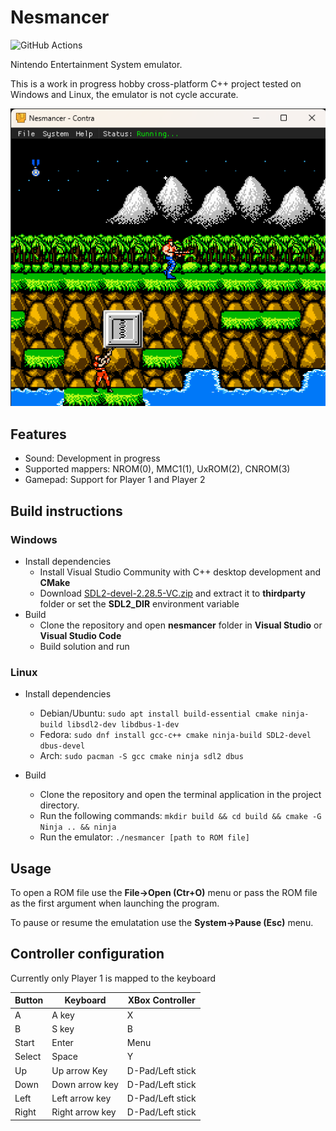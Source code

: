 # Nesmancer
![GitHub Actions](https://github.com/cipfge/nesmancer/actions/workflows/build.yml/badge.svg)

Nintendo Entertainment System emulator.

This is a work in progress hobby cross-platform C++ project tested on Windows and Linux, the emulator is not cycle accurate.

![screenshot](docs/screenshot.png)

## Features
* Sound: Development in progress
* Supported mappers: NROM(0), MMC1(1), UxROM(2), CNROM(3)
* Gamepad: Support for Player 1 and Player 2

## Build instructions
### Windows
* Install dependencies
  * Install Visual Studio Community with C++ desktop development and **CMake**
  * Download [SDL2-devel-2.28.5-VC.zip](https://github.com/libsdl-org/SDL/releases/download/release-2.28.5/SDL2-devel-2.28.5-VC.zip) and extract it to **thirdparty** folder or set the **SDL2_DIR** environment variable
* Build
  * Clone the repository and open **nesmancer** folder in **Visual Studio** or **Visual Studio Code**
  * Build solution and run

### Linux
* Install dependencies
  * Debian/Ubuntu: ```sudo apt install build-essential cmake ninja-build libsdl2-dev libdbus-1-dev```
  * Fedora: ```sudo dnf install gcc-c++ cmake ninja-build SDL2-devel dbus-devel```
  * Arch: ```sudo pacman -S gcc cmake ninja sdl2 dbus```

* Build
  * Clone the repository and open the terminal application in the project directory.
  * Run the following commands: ```mkdir build && cd build && cmake -G Ninja .. && ninja```
  * Run the emulator: ```./nesmancer [path to ROM file]```

## Usage
To open a ROM file use the **File->Open (Ctr+O)** menu or pass the ROM file as the first argument when launching the program.

To pause or resume the emulatation use the **System->Pause (Esc)** menu.

## Controller configuration
Currently only Player 1 is mapped to the keyboard

 Button     | Keyboard        | XBox Controller  |
 -----------|-----------------|------------------|
 A          | A key           | X                |
 B          | S key           | B                |
 Start      | Enter           | Menu             |
 Select     | Space           | Y                |
 Up         | Up arrow Key    | D-Pad/Left stick |
 Down       | Down arrow key  | D-Pad/Left stick |
 Left       | Left arrow key  | D-Pad/Left stick |
 Right      | Right arrow key | D-Pad/Left stick |

